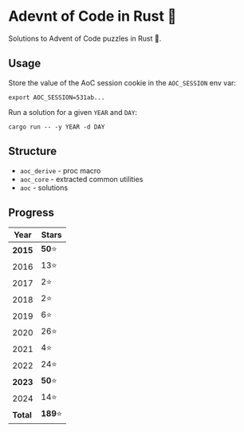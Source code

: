 # Adevnt of Code in Rust 🎄
Solutions to Advent of Code puzzles in Rust :crab:.

## Usage

Store the value of the AoC session cookie in the `AOC_SESSION` env var:

```
export AOC_SESSION=531ab...
```

Run a solution for a given `YEAR` and `DAY`:

```
cargo run -- -y YEAR -d DAY
```

## Structure
- `aoc_derive` - proc macro
- `aoc_core` - extracted common utilities
- `aoc` - solutions

## Progress

| Year      | Stars     |
|-----------|-----------|
| **2015**  | **50**⭐  |
| 2016      | 13⭐      |
| 2017      | 2⭐       |
| 2018      | 2⭐       |
| 2019      | 6⭐       |
| 2020      | 26⭐      |
| 2021      | 4⭐       |
| 2022      | 24⭐      |
| **2023**  | **50**⭐  |
| 2024      | 14⭐      |
| **Total** | **189**⭐ |
